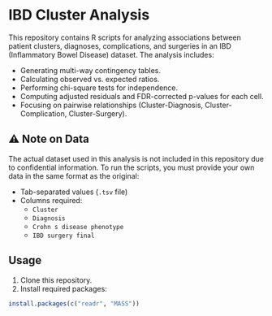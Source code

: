 # IBD Cluster Analysis

This repository contains R scripts for analyzing associations between patient clusters, diagnoses, complications, and surgeries in an IBD (Inflammatory Bowel Disease) dataset. The analysis includes:

- Generating multi-way contingency tables.
- Calculating observed vs. expected ratios.
- Performing chi-square tests for independence.
- Computing adjusted residuals and FDR-corrected p-values for each cell.
- Focusing on pairwise relationships (Cluster-Diagnosis, Cluster-Complication, Cluster-Surgery).

## ⚠ Note on Data

The actual dataset used in this analysis is not included in this repository due to confidential information. To run the scripts, you must provide your own data in the same format as the original:

- Tab-separated values (`.tsv` file)
- Columns required:
  - `Cluster`
  - `Diagnosis`
  - `Crohn s disease phenotype`
  - `IBD surgery final`

## Usage

1. Clone this repository.
2. Install required packages:

```R
install.packages(c("readr", "MASS"))
